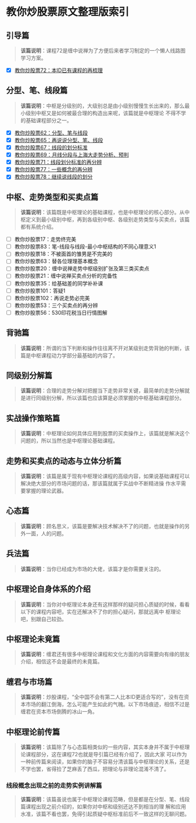 # 教你炒股票原文整理版索引

## 引导篇

> **该篇说明**：课程72是缠中说禅为了方便后来者学习制定的一个懒人线路图学习方案。

+ [x] [教你炒股票72：本ID已有课程的再梳理](./articles/72.本ID已有课程的再梳理.md)

## 分型、笔、线段篇

> **该篇说明**：中枢是分级别的，大级别总是由小级别慢慢生长出来的，那么最小级别中枢又是如何被最合理的构造出来呢，该篇就是中枢理论 不得不学的基础课程部分之一。

+ [x] [教你炒股票62：分型、笔与线段](./articles/62.分型、笔、线段.md)
+ [x] [教你炒股票65：再说说分型、笔、线段](./articles/65.再说说分型、笔、线段.md)
+ [x] [教你炒股票67：线段的划分标准](./articles/67.线段的划分标准.md)
+ [x] [教你炒股票69：月线分段与上海大走势分析、预判](./articles/69.月线分段与上海大走势分析、预判.md)
+ [x] [教你炒股票71：线段划分标准的再分辨](./articles/71.线段划分标准的再分辨.md)
+ [x] [教你炒股票77：一些概念的再分辨](./articles/77.一些概念的再分辨.md)
+ [x] [教你炒股票78：继续说线段的划分](./articles/78.继续说线段的划分.md)

## 中枢、走势类型和买卖点篇

> **该篇说明**：该篇既是中枢理论的基础课程，也是中枢理论的核心部分。从中枢定义到最小级别中枢，再到各级别中枢、各级别走势类型与买卖点，该篇都有系统介绍。

+ [ ] 教你炒股票17：走势终完美
+ [ ] 教你炒股票83：笔-线段与线段-最小中枢结构的不同心理意义1
+ [ ] 教你炒股票18：不被面首的雏男是不完美的
+ [ ] 教你炒股票63：替各位理理基本概念
+ [ ] 教你炒股票20：缠中说禅走势中枢级别扩张及第三类买卖点
+ [ ] 教你炒股票21：缠中说禅买卖点分析的完备性
+ [ ] 教你炒股票35：给基础差的同学补补课
+ [ ] 教你炒股票101：答疑1
+ [ ] 教你炒股票102：再说走势必完美
+ [ ] 教你炒股票53：三个买卖点的再分辨
+ [ ] 教你炒股票56：530印花税当日行情图解

## 背驰篇

> **该篇说明**：所谓的当下判断和操作往往离不开对某级别走势背驰的判断，该篇是中枢课程动力学部分最基础的内容了。



## 同级别分解篇

> **该篇说明**：合理的走势分解对把握当下走势非常关键，最简单的走势分解就是进行同级别分解，所以该篇也应该算是必须掌握的中枢基础课程部分。



## 实战操作策略篇

> **该篇说明**：中枢理论如何具体应用到股票的买卖操作上，该篇就是解决这个问题的，所以当然也是中枢理论基础课程。



## 走势和买卖点的动态与立体分析篇

> **该篇说明**：该篇是属于现有中枢理论课程的高级内容，如果说基础课程可以解决绝大部分的市场问题的话，那该篇就属于实战中不断精进操 作水平需要掌握的理论武器。



## 心态篇

> **该篇说明**：顾名思义，该篇是要解决技术解决不了的问题，也就是操作的另外一面，人的问题。



## 兵法篇

> **该篇说明**：当你已经成为市场的大佬，该篇才是你需要关注的。



## 中枢理论自身体系的介绍

> **该篇说明**：当你对中枢理论本身还有这样那样的疑问担心质疑的时候，看看以下的课程内容吧，实在还解决不了你的担心疑问，那就远离中 枢理论吧，别跟自己较劲。



## 中枢理论未竟篇

> **该篇说明**：缠君还有很多中枢理论课程和文化方面的内容需要向有缘的朋友介绍，相信这不会是最终的未竟篇。



## 缠君与市场篇

> **该篇说明**：炒股课程，“全中国不会有第二人比本ID更适合写的”，没有在资本市场的翻江倒海，怎么可能产生如此的气魄。以下市场痕迹，相信不过是缠君在资本市场倒腾的冰山一角。



## 中枢理论前传篇

> **该篇说明**：该篇除了与心态篇相类似的一些内容，其实本身并不属于中枢理论课程部分，这在课程72也就是导引篇已经有介绍了，因此大家 可以作为一种前传篇来阅读，如果你的脑子不容易分清该篇与中枢理论的关系，还是不学也罢，省得捡了芝麻丢了西瓜，把理论与非理论混淆不清了。



### 线段概念出现之前的走势实例讲解篇

> **该篇说明**：该篇虽说也属于中枢理论课程范畴，但是都是在分型、笔、线段篇课程出现之前介绍的，如果你对中枢和级别还达不到相当的理 解和应用水准，该篇不看也罢，免得引起质疑中枢标准前后不一致这样的无聊问题。
